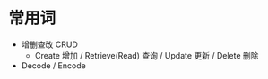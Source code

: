 # 常用词

- 增删查改 CRUD 
    - Create 增加 / Retrieve(Read) 查询 / Update 更新 / Delete 删除
- Decode / Encode 


